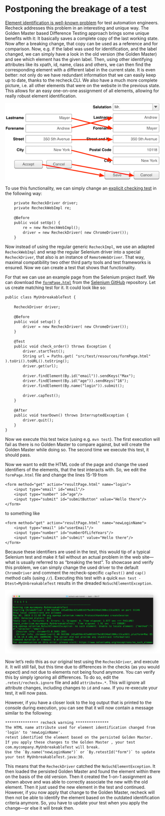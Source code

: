 Postponing the breakage of a test
=================================

[Element identification is well-known problem](element-identification-problem.md) for test automation engineers. Recheck addresses this problem in an interesting and unique way. The Golden Master based Difference Testing approach brings some unique benefits with it: It basically saves a complete copy of the last working state. Now after a breaking change, that copy can be used as a reference and for comparison. Now, e.g. if the label was used for identification, and the label changed, we can simply have a look in the old version (the Golden Master) and see which element has the given label. Then, using other identifying attributes like its xpath, id, name, class and others, we can then find the corresponding element with a different label in the current state. It is even better: not only do we have redundant information that we can easily keep up to date, thanks to the recheck.CLI. We also have a much more complete picture, i.e. all other elements that were on the website in the previous state. This allows for an easy one-on-one assignment of all elements, allowing for really robust element identification.

![1-to-1 assignment of elements](1-to-1-assignment.png)

To use this functionality, we can simply change an [explicit checking test](tutorial/explicit-checks.md) in the following way:

```
	private RecheckDriver driver;
	private RecheckWebImpl re;

	@Before
	public void setUp() {
		re = new RecheckWebImpl();
		driver = new RecheckDriver( new ChromeDriver());
	}
```

Now instead of using the regular generic `RecheckImpl`, we use an adapted `RecheckWebImpl` and wrap the regular Selenium driver into a special `RecheckDriver`, that also is an instance of `RemoteWebDriver`. That way, maximal compatibility two other third party tools and test frameworks is ensured. Now we can create a test that shows that functionality.

For that we can use an example page from the Selenium project itself. We can download the [`formPage.html`](https://github.com/SeleniumHQ/selenium/blob/master/common/src/web/formPage.html) from the [Selenium GitHub](https://github.com/SeleniumHQ/selenium) repository. Let us create matching test for it. It could look like so:

```
public class MyUnbreakableTest {

	RecheckDriver driver;

	@Before
	public void setup() {
		driver = new RecheckDriver( new ChromeDriver());
	}

	@Test
	public void check_order() throws Exception {
		driver.startTest();
		String url = Paths.get( "src/test/resources/formPage.html" ).toUri().toURL().toString();
		driver.get(url);

		driver.findElement(By.id("email")).sendKeys("Max");
		driver.findElement(By.id("age")).sendKeys("16");
		driver.findElement(By.name("login")).submit();

		driver.capTest();
	}

	@After
	public void tearDown() throws InterruptedException {
		driver.quit();
	}
}
```

Now we execute this test twice (using e.g. `mvn test`). The first execution will fail as there is no Golden Master to compare against, but will create the Golden Master while doing so. The second time we execute this test, it should pass.

Now we want to edit the HTML code of the page and change the used identifiers of the elements, that the test interacts with. So, we edit the `formPage.html` file and change the lines 15-19 from

```
<form method="get" action="resultPage.html" name="login">
    <input type="email" id="email"/>
    <input type="number" id="age"/>
    <input type="submit" id="submitButton" value="Hello there"/>
</form>
```

to something like 

```
<form method="get" action="resultPage.html" name="newLoginName">
    <input type="email" id="userEmail"/>
    <input type="number" id="numberOfLifeYears"/>
    <input type="submit" id="submit" value="Hello there"/>
</form>
```

Because these identifiers are used in the test, this would tip of a typical Selenium test and make it fail without an actual problem in the web site—what is usually referred to as “breaking the test”. To showcase and verify this problem, we can simply change the used driver to the default `ChromeDriver` and comment the recheck-specific `capTest()` and `cap()` method calls (using `//`). Executing this test with a quick `mvn test -Dtest=MyUnbreakableTest` results in the dreaded `NoSuchElementException`.

![NoSuchElementException](NoSuchElementException.png)

Now let’s redo this as our original test using the `RecheckDriver`, and execute it. It will still fail, but this time due to differences in the checks (as you would expect) and not due to elements not being found anymore. You can verify this by simply ignoring all differences. To do so, edit the `.retest/recheck.ignore` file and add `attribute=.*`. This will ignore all attribute changes, including changes to `id` and `name`. If you re-execute your test, it will now pass.

However, if you have a closer look to the log output that is printed to the console during execution, you can see that it will now contain a message similar to the following:

```
*************** recheck warning ***************
The HTML name attribute used for element identification changed from 'login' to 'newLoginName'.
retest identified the element based on the persisted Golden Master.
If you apply these changes to the Golden Master , your test com.mycompany.MyUnbreakableTest will break.
Use the `By.name("newLoginName")` or `By.retestId("form")` to update your test MyUnbreakableTest.java:30.
```

This means that the `RecheckDriver` catched the `NoSuchElementException`. It then loaded the persisted Golden Master and found the element within there on the basis of the old version. Then it created the 1-on-1 assignment as shown above and was able to correctly associate the new with the old element. Then it just used the new element in the test and continued. However, if you now apply that change to the Golden Master, recheck will then not be able to identify the element based on the outdated identification criteria anymore. So, you have to update your test when you apply the change—or else it will break then.
